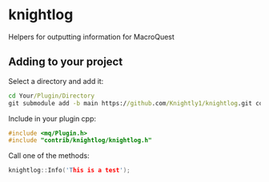 # knightlog

Helpers for outputting information for MacroQuest

## Adding to your project

Select a directory and add it:

```cmd
cd Your/Plugin/Directory
git submodule add -b main https://github.com/Knightly1/knightlog.git contrib/knightlog
```

Include in your plugin cpp:
```cpp
#include <mq/Plugin.h>
#include "contrib/knightlog/knightlog.h"
```

Call one of the methods:

```cpp
knightlog::Info('This is a test');
```
